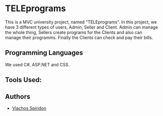 # TELEprograms

This is a MVC university project, named "TELEprograms". In this project, we have 3 different types of users, Admin, Seller and Client. Admin can manage the whole thing, Sellers create programs for the Clients and also can manage their programms. Finally the Clients can check and pay their bills.

## Programming Languages

We used C#, ASP.NET and CSS.

## Tools Used:


## Authors

- [Vlachos Spiridon](https://github.com/geo-di)
